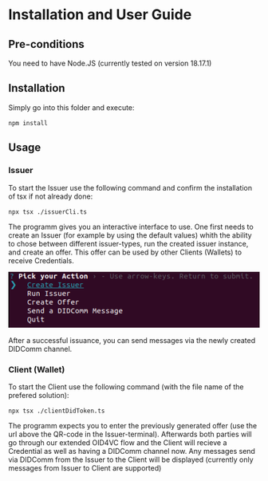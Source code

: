# Installation and User Guide

## Pre-conditions
You need to have Node.JS (currently tested on version 18.17.1)

## Installation
Simply go into this folder and execute:
```shell
npm install
```

## Usage

### Issuer
To start the Issuer use the following command and confirm the installation of tsx if not already done:
```shell
npx tsx ./issuerCli.ts
```
The programm gives you an interactive interface to use. One first needs to create an Issuer (for example by using the default values) whith the ability to chose between different issuer-types, run the created issuer instance, and create an offer. This offer can be used by other Clients (Wallets) to receive Credentials. 

![Issuer Interface](/Code/readmeImages/issuerCliActions.png)

After a successful issuance, you can send messages via the newly created DIDComm channel.

### Client (Wallet)
To start the Client use the following command (with the file name of the prefered solution):
```shell
npx tsx ./clientDidToken.ts
```
The programm expects you to enter the previously generated offer (use the url above the QR-code in the Issuer-terminal). Afterwards both parties will go through our extended OID4VC flow and the Client will recieve a Credential as well as having a DIDComm channel now.
Any messages send via DIDComm from the Issuer to the Client will be displayed (currently only messages from Issuer to Client are supported)
